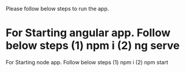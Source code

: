 Please follow below steps to run the app.

For Starting angular app. Follow below steps
(1) npm i
(2) ng serve
====================================================
For Starting node app. Follow below steps
(1) npm i
(2) npm start
